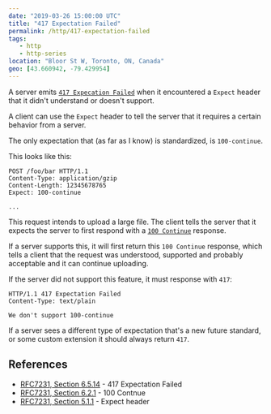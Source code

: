 ```yaml
---
date: "2019-03-26 15:00:00 UTC"
title: "417 Expectation Failed"
permalink: /http/417-expectation-failed
tags:
   - http
   - http-series
location: "Bloor St W, Toronto, ON, Canada"
geo: [43.660942, -79.429954]
---
```


A server emits [`417 Expecation Failed`][1] when it encountered a `Expect`
header that it didn't understand or doesn't support.

A client can use the `Expect` header to tell the server that it requires a
certain behavior from a server.

The only expectation that (as far as I know) is standardized, is
`100-continue`.

This looks like this:

```http
POST /foo/bar HTTP/1.1
Content-Type: application/gzip
Content-Length: 12345678765
Expect: 100-continue

...
```

This request intends to upload a large file. The client tells the server that
it expects the server to first respond with a [`100 Continue`][2] response.

If a server supports this, it will first return this `100 Continue` response,
which tells a client that the request was understood, supported and probably
acceptable and it can continue uploading.

If the server did not support this feature, it must response with `417`:

```http
HTTP/1.1 417 Expectation Failed
Content-Type: text/plain

We don't support 100-continue
```

If a server sees a different type of expectation that's a new future standard,
or some custom extension it should always return `417`.

References
----------

* [RFC7231, Section 6.5.14][1] - 417 Expectation Failed
* [RFC7231, Section 6.2.1][3] - 100 Contnue
* [RFC7231, Section 5.1.1][4] - Expect header

[1]: https://tools.ietf.org/html/rfc7231#section-6.5.14 "417 Expectation Failed" 
[2]: /http/100-continue
[3]: https://tools.ietf.org/html/rfc7231#section-6.2.1 "100 Continue" 
[4]: https://tools.ietf.org/html/rfc7231#section-5.1.1 "Expect header"
